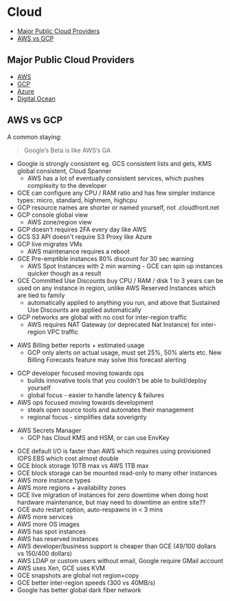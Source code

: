 # Cloud

<!-- INDEX_START -->

- [Major Public Cloud Providers](#major-public-cloud-providers)
- [AWS vs GCP](#aws-vs-gcp)

<!-- INDEX_END -->

## Major Public Cloud Providers

- [AWS](aws.md)
- [GCP](gcp.md)
- [Azure](azure.md)
- [Digital Ocean](digital-ocean.md)

## AWS vs GCP

A common staying:

> Google’s Beta is like AWS’s GA

- Google is strongly consistent eg. GCS consistent lists and gets, KMS global consistent, Cloud Spanner
  - AWS has a lot of eventually consistent services, which pushes complexity to the developer
- GCE can configure any CPU / RAM ratio and has few simpler instance types: micro, standard, highmem, highcpu
- GCP resource names are shorter or named yourself, not <tonnesOfChars>.cloudfront.net
- GCP console global view
  - AWS zone/region view
- GCP doesn’t requires 2FA every day like AWS
- GCS S3 API doesn't require S3 Proxy like Azure
- GCP live migrates VMs
  - AWS maintenance requires a reboot
- GCE Pre-emptible instances 80% discount for 30 sec warning
  - AWS Spot Instances with 2 min warning - GCE can spin up instances quicker though as a result
- GCE Committed Use Discounts buy CPU / RAM / disk 1 to 3 years can be used on any instance in region, unlike AWS Reserved Instances which are tied to family
  - automatically applied to anything you run, and above that Sustained Use Discounts are applied automatically
- GCP networks are global with no cost for inter-region traffic
  - AWS requires NAT Gateway (or deprecated Nat Instance) for inter-region VPC traffic

<!-- -->

- AWS Billing better reports + estimated usage
  - GCP only alerts on actual usage, must set 25%, 50% alerts etc. New Billing Forecasts feature may solve this forecast alerting

<!-- -->

- GCP developer focused moving towards ops
  - builds innovative tools that you couldn't be able to build/deploy yourself
  - global focus - easier to handle latency & failures
- AWS ops focused moving towards development
  - steals open source tools and automates their management
  - regional focus - simplifies data soverignty

<!-- -->

- AWS Secrets Manager
  - GCP has Cloud KMS and HSM, or can use EnvKey

<!-- -->

- GCE default I/O is faster than AWS which requires using provisioned IOPS EBS which cost almost double
- GCE block storage 10TB max vs AWS 1TB max
- GCE block storage can be mounted read-only to many other instances
- AWS more instance types
- AWS more regions + availability zones
- GCE live migration of instances for zero downtime when doing host hardware maintenance, but may need to downtime an entire site??
- GCE auto restart option, auto-respawns in < 3 mins
- AWS more services
- AWS more OS images
- AWS has spot instances
- AWS has reserved instances
- AWS developer/business support is cheaper than GCE (49/100 dollars vs 150/400 dollars)
- AWS LDAP or custom users without email, Google require GMail account
- AWS uses Xen, GCE uses KVM
- GCE snapshots are global not region+copy
- GCE better inter-region speeds (300 vs 40MB/s)
- Google has better global dark fiber network
